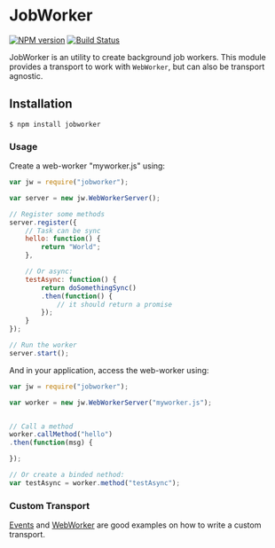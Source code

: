 JobWorker
=============================

[![NPM version](https://badge.fury.io/js/jobworker.svg)](http://badge.fury.io/js/jobworker)
[![Build Status](https://travis-ci.org/SamyPesse/jobworker.png?branch=master)](https://travis-ci.org/SamyPesse/jobworker)


JobWorker is an utility to create background job workers. This module provides a transport to work with `WebWorker`, but can also be transport agnostic.

## Installation

```
$ npm install jobworker
```

### Usage

Create a web-worker "myworker.js" using:

```js
var jw = require("jobworker");

var server = new jw.WebWorkerServer();

// Register some methods
server.register({
    // Task can be sync
    hello: function() {
        return "World";
    },

    // Or async:
    testAsync: function() {
        return doSomethingSync()
        .then(function() {
            // it should return a promise
        });
    }
});

// Run the worker
server.start();
```

And in your application, access the web-worker using:

```js
var jw = require("jobworker");

var worker = new jw.WebWorkerServer("myworker.js");


// Call a method
worker.callMethod("hello")
.then(function(msg) {

});

// Or create a binded nethod:
var testAsync = worker.method("testAsync");
```

### Custom Transport

[Events](https://github.com/SamyPesse/jobworker/tree/master/lib/events) and [WebWorker](https://github.com/SamyPesse/jobworker/tree/master/lib/webworker) are good examples on how to write a custom transport.

